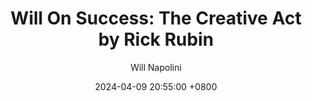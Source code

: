 ---
title: "Will On Success: The Creative Act by Rick Rubin"
author: Will Napolini
date: 2024-04-09 20:55:00 +0800
categories: [Mindset, Book-summaries]
tags:
  [
    the-creative-act,
    rick-rubin,
    music-production,
    creativity,
    inspiration,
    artistic-process,
    songwriting,
    producing,
    recording,
    music-industry,
    creative-thinking,
    mindfulness,
    meditation,
    mental-block,
    personal-expression,
    innovative,
    artistic-vision,
    self-expression,
    creative-block,
    passion,
    originality,
    genius,
    discipline,
    artistic-journey,
    success,
    motivation,
    music-production-techniques,
    recording-studio,
    creative-process,
    artistic-growth,
    sound-design,
    audio-engineering,
    music-composition
  ]
image: https://pbs.twimg.com/media/GO1_aD0XsAAxUl7?format=jpg&name=large
alt: "Will On Success: The Creative Act by Rick Rubin"
fallback:
  -
  # Replace with the URL of your backup image
  -
  # Replace with the URL of your backup image
---